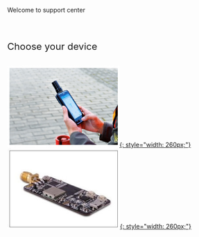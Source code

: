 <span class="markdown-body-normal-header">Welcome to support center

</span>
<br>


<p style="font-size:22px;padding:10px 0px 10px 0px;"> Choose your device </p>


 [![](images/d303.jpg "Android RTK"){: style="width: 260px;"} ](/d303-docs)
 [![](images/rtk-board.jpg "Multi-band RTK EVK"){: style="width: 260px;"} ](/rtk-board)

 
<br><br>
